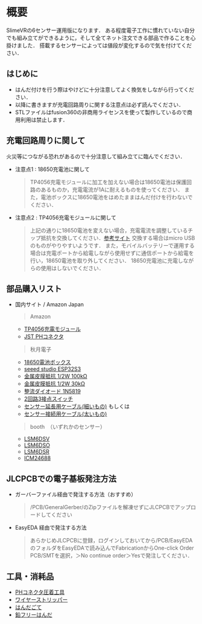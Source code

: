 # 概要
SlimeVRの6センサー運用版になります．
ある程度電子工作に慣れていない自分でも組み立てができるように，そして全てネット注文できる部品で作ることを心掛けました．
搭載するセンサーによっては値段が変化するので気を付けてください．

## はじめに
* はんだ付けを行う際はやけどに十分注意してよく換気をしながら行ってください．
* 以降に書きますが充電回路周りに関する注意点は必ず読んでください．
* STLファイルはfusion360の非商用ライセンスを使って製作しているので商用利用は禁止します．

## 充電回路周りに関して
火災等につながる恐れがあるので十分注意して組み立てに臨んでください．
* 注意点1 : 18650充電池に関して
  > TP4056充電モジュールに加工を加えない場合は18650電池は保護回路のあるものか，充電電流が1Aに耐えるものを使ってください．
  > また，電池ボックスに18650電池をはめたままはんだ付けを行わないでください．
* 注意点2 : TP4056充電モジュールに関して
  > 上記の通りに18650電池を変えない場合，充電電流を調整しているチップ抵抗を交換してください．[参考サイト](https://labo.mycabin.net/electronics-programming/1304/)
  > 交換する場合はmicro USBのものがやりやすいようです．
  > また，モバイルバッテリーで運用する場合は充電ポートから給電しながら使用せずに通信ポートから給電を行い，18650電池を取り外してください．
  > 18650充電池に充電しながらの使用はしないでください．

## 部品購入リスト
* 国内サイト / Amazon Japan
  > Amazon
  * [TP4056充電モジュール](https://amzn.asia/d/jdhtNvE)
  * [JST PHコネクタ](https://www.amazon.co.jp/dp/B08JYNRTS1?ref=ppx_yo2ov_dt_b_fed_asin_title)

  > 秋月電子
  * [18650電池ボックス](https://akizukidenshi.com/catalog/g/g129374/)
  * [seeed studio ESP32S3](https://akizukidenshi.com/catalog/g/g118078/)
  * [金属皮膜抵抗 1/2W 100kΩ](https://akizukidenshi.com/catalog/g/g116656/)
  * [金属皮膜抵抗 1/2W 30kΩ](https://akizukidenshi.com/catalog/g/g116650/)
  * [整流ダイオード 1N5819](https://akizukidenshi.com/catalog/g/g117244/)
  * [2回路3接点スイッチ](https://akizukidenshi.com/catalog/g/g115703/)
  * [センサー延長用ケーブル(細いもの)](https://akizukidenshi.com/catalog/g/g111091/)
    もしくは
  * [センサー接続用ケーブル(太いもの)](https://akizukidenshi.com/catalog/g/g111611/)

  > booth　（いずれかのセンサー）
  * [LSM6DSV](https://booth.pm/ja/items/5606882)
  * [LSM6DSO](https://booth.pm/ja/items/6048000)
  * [LSM6DSR](https://booth.pm/ja/items/6098975)
  * [ICM24688](https://booth.pm/ja/items/6053051)

## JLCPCBでの電子基板発注方法
* ガーバーファイル経由で発注する方法（おすすめ）
  > /PCB/GeneralGerber/のZipファイルを解凍せずにJLCPCBでアップロードしてください
* EasyEDA 経由で発注する方法
  > あらかじめJLCPCBに登録，ログインしておいてから/PCB/EasyEDAのフォルダをEasyEDAで読み込んでFabricationからOne-click Order PCB/SMTを選択，＞No continue order＞Yesで発注してください．

## 工具・消耗品
* [PHコネクタ圧着工具](https://amzn.asia/d/fIVv21o)
* [ワイヤーストリッパー](https://akizukidenshi.com/catalog/g/g129524/)
* [はんだごて](https://amzn.asia/d/cYUjaue)
* [鉛フリーはんだ](https://akizukidenshi.com/catalog/g/g129524/)